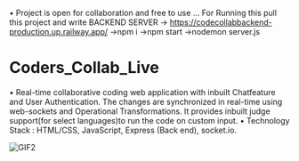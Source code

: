 • Project is open for collaboration and free to use ... For Running this pull this project and write
BACKEND SERVER -> https://codecollabbackend-production.up.railway.app/
->npm i 
->npm start 
->nodemon server.js

# Coders_Collab_Live
• Real-time collaborative coding web application with inbuilt Chatfeature and User Authentication. The changes are synchronized in real-time using web-sockets and Operational Transformations. It provides inbuilt judge support(for select languages)to run the code on custom input. • Technology Stack : HTML/CSS, JavaScript, Express (Back end), socket.io.



![GIF2](https://user-images.githubusercontent.com/83884792/207398537-f0eac4a0-7818-431f-857d-df912985cdf9.gif)
